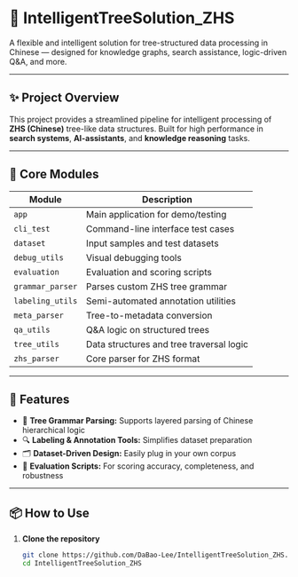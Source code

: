# 🌳 IntelligentTreeSolution_ZHS

A flexible and intelligent solution for tree-structured data processing in Chinese — designed for knowledge graphs, search assistance, logic-driven Q&A, and more.

---

## ✨ Project Overview

This project provides a streamlined pipeline for intelligent processing of **ZHS (Chinese)** tree-like data structures. Built for high performance in **search systems**, **AI-assistants**, and **knowledge reasoning** tasks.

---

## 🔧 Core Modules

| Module | Description |
|--------|-------------|
| `app` | Main application for demo/testing |
| `cli_test` | Command-line interface test cases |
| `dataset` | Input samples and test datasets |
| `debug_utils` | Visual debugging tools |
| `evaluation` | Evaluation and scoring scripts |
| `grammar_parser` | Parses custom ZHS tree grammar |
| `labeling_utils` | Semi-automated annotation utilities |
| `meta_parser` | Tree-to-metadata conversion |
| `qa_utils` | Q&A logic on structured trees |
| `tree_utils` | Data structures and tree traversal logic |
| `zhs_parser` | Core parser for ZHS format |

---

## 🚀 Features

- 🧠 **Tree Grammar Parsing:** Supports layered parsing of Chinese hierarchical logic
- 🔍 **Labeling & Annotation Tools:** Simplifies dataset preparation
- 🗂️ **Dataset-Driven Design:** Easily plug in your own corpus
- 🧪 **Evaluation Scripts:** For scoring accuracy, completeness, and robustness

---

## 📦 How to Use

1. **Clone the repository**
   ```bash
   git clone https://github.com/DaBao-Lee/IntelligentTreeSolution_ZHS.git
   cd IntelligentTreeSolution_ZHS
